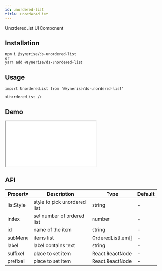 ```yaml
---
id: unordered-list
title: UnorderedList
---
```


UnorderedList UI Component

## Installation
```
npm i @synerise/ds-unordered-list
or
yarn add @synerise/ds-unordered-list
```

## Usage
```
import UnorderedList from '@synerise/ds-unordered-list'

<UnorderedList />

```

## Demo

<iframe src="/storybook-static/iframe.html?id=components-unordered-list--default"></iframe>

## API

| Property       | Description                   | Type                     | Default     |
| -------------- | ----------------------------- | ------------------------ | ----------- |
| listStyle      | style to pick unordered list  | string                   | -           |      
| index          | set number of ordered list    | number                   | -           |
| id             | name of the item              | string                   | -           |
| subMenu        | items list                    | OrderedListItem[]        | -           |
| label          | label contains text           | string                   | -           |
| suffixel       | place to set item             | React.ReactNode          | -           |
| prefixel       | place to set item             | React.ReactNode          | -           |
